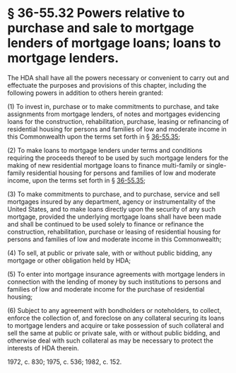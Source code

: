 # § 36-55.32 Powers relative to purchase and sale to mortgage lenders of mortgage loans; loans to mortgage lenders.

<p>The HDA shall have all the powers necessary or convenient to carry out and effectuate the purposes and provisions of this chapter, including the following powers in addition to others herein granted:</p><p>(1) To invest in, purchase or to make commitments to purchase, and take assignments from mortgage lenders, of notes and mortgages evidencing loans for the construction, rehabilitation, purchase, leasing or refinancing of residential housing for persons and families of low and moderate income in this Commonwealth upon the terms set forth in § <a href='http://law.lis.virginia.gov/vacode/36-55.35/'>36-55.35</a>;</p><p>(2) To make loans to mortgage lenders under terms and conditions requiring the proceeds thereof to be used by such mortgage lenders for the making of new residential mortgage loans to finance multi-family or single-family residential housing for persons and families of low and moderate income, upon the terms set forth in § <a href='http://law.lis.virginia.gov/vacode/36-55.35/'>36-55.35</a>;</p><p>(3) To make commitments to purchase, and to purchase, service and sell mortgages insured by any department, agency or instrumentality of the United States, and to make loans directly upon the security of any such mortgage, provided the underlying mortgage loans shall have been made and shall be continued to be used solely to finance or refinance the construction, rehabilitation, purchase or leasing of residential housing for persons and families of low and moderate income in this Commonwealth;</p><p>(4) To sell, at public or private sale, with or without public bidding, any mortgage or other obligation held by HDA;</p><p>(5) To enter into mortgage insurance agreements with mortgage lenders in connection with the lending of money by such institutions to persons and families of low and moderate income for the purchase of residential housing;</p><p>(6) Subject to any agreement with bondholders or noteholders, to collect, enforce the collection of, and foreclose on any collateral securing its loans to mortgage lenders and acquire or take possession of such collateral and sell the same at public or private sale, with or without public bidding, and otherwise deal with such collateral as may be necessary to protect the interests of HDA therein.</p><p>1972, c. 830; 1975, c. 536; 1982, c. 152.</p>